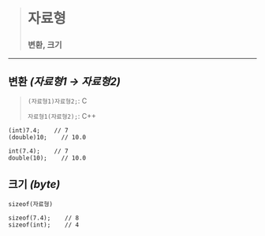 ># 자료형
>
>### 변환, 크기
---

## 변환 *(자료형1 → 자료형2)*
>`(자료형1)자료형2;`: C
> 
>`자료형1(자료형2);`: C++
```angular2html
(int)7.4;    // 7
(double)10;    // 10.0

int(7.4);    // 7
double(10);    // 10.0 
```

## 크기 *(byte)*
`sizeof(자료형)`
```
sizeof(7.4);    // 8
sizeof(int);    // 4
```



